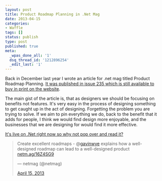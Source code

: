 ```yaml
---
layout: post
title: Product Roadmap Planning in .Net Mag
date: 2013-04-15
categories:
- Waffle
tags: []
status: publish
type: post
published: true
meta:
  _wpas_done_all: '1'
  dsq_thread_id: '1212896254'
  _edit_last: '1'
---
```

<p>Back in December last year I wrote an article for .net mag titled Product Roadmap Planning. <a href="http://www.netmagazine.com/shop/magazines/december-2012-235">It was published in issue 235 which is still available to buy in print on the website</a>.</p>

<p>The main gist of the article is, that as designers we should be focusing on benefits not features. It's very easy in the process of designing something to get caught up in the act of designing. Forgetting the problem you are trying to solve. If we aim to pin everything we do, back to the benefit that it adds for people, I think we would find design more enjoyable, and the businesses that we are designing for would find it more effective.</p>

<p><a href=\"http://t.co/UiDL9ivElq\">It's live on .Net right now so why not pop over and read it?</a></p>

<blockquote class="twitter-tweet">
  <p>Create excellent roadmaps - @<a href=\\"https://twitter.com/gavinwye\\">gavinwye</a> explains how a well-designed roadmap can lead to a well-designed product <a href=\\"http://t.co/UiDL9ivElq\\" title=\\"http://netm.ag/16Z4SG9\\">netm.ag/16Z4SG9</a></p>

 — netmag (@netmag) 
  
  <a href="https://twitter.com/netmag/status/323741593666482176">April 15, 2013</a>
</blockquote>
